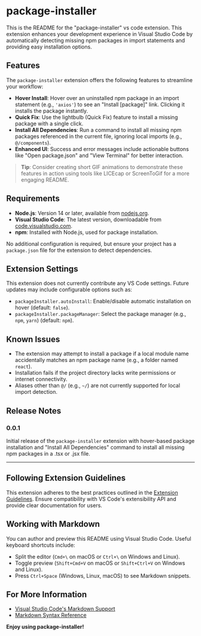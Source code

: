 # package-installer

This is the README for the "package-installer" vs code extension. This extension enhances your development experience in Visual Studio Code by automatically detecting missing npm packages in import statements and providing easy installation options.

## Features

The `package-installer` extension offers the following features to streamline your workflow:

- **Hover Install**: Hover over an uninstalled npm package in an import statement (e.g., `'axios'`) to see an "Install [package]" link. Clicking it installs the package instantly.
- **Quick Fix**: Use the lightbulb (Quick Fix) feature to install a missing package with a single click.
- **Install All Dependencies**: Run a command to install all missing npm packages referenced in the current file, ignoring local imports (e.g., `@/components`).
- **Enhanced UI**: Success and error messages include actionable buttons like "Open package.json" and "View Terminal" for better interaction.



> **Tip**: Consider creating short GIF animations to demonstrate these features in action using tools like LICEcap or ScreenToGif for a more engaging README.

## Requirements

- **Node.js**: Version 14 or later, available from [nodejs.org](https://nodejs.org).
- **Visual Studio Code**: The latest version, downloadable from [code.visualstudio.com](https://code.visualstudio.com).
- **npm**: Installed with Node.js, used for package installation.

No additional configuration is required, but ensure your project has a `package.json` file for the extension to detect dependencies.

## Extension Settings

This extension does not currently contribute any VS Code settings. Future updates may include configurable options such as:

- `packageInstaller.autoInstall`: Enable/disable automatic installation on hover (default: `false`).
- `packageInstaller.packageManager`: Select the package manager (e.g., `npm`, `yarn`) (default: `npm`).

## Known Issues

- The extension may attempt to install a package if a local module name accidentally matches an npm package name (e.g., a folder named `react`).
- Installation fails if the project directory lacks write permissions or internet connectivity.
- Aliases other than `@/` (e.g., `~/`) are not currently supported for local import detection.

## Release Notes

### 0.0.1
Initial release of the `package-installer` extension with hover-based package installation and "Install All Dependencies" command to install all missing npm packages in a .tsx or .jsx file.

---

## Following Extension Guidelines

This extension adheres to the best practices outlined in the [Extension Guidelines](https://code.visualstudio.com/api/references/extension-guidelines). Ensure compatibility with VS Code's extensibility API and provide clear documentation for users.

## Working with Markdown

You can author and preview this README using Visual Studio Code. Useful keyboard shortcuts include:

- Split the editor (`Cmd+\` on macOS or `Ctrl+\` on Windows and Linux).
- Toggle preview (`Shift+Cmd+V` on macOS or `Shift+Ctrl+V` on Windows and Linux).
- Press `Ctrl+Space` (Windows, Linux, macOS) to see Markdown snippets.

## For More Information

- [Visual Studio Code's Markdown Support](http://code.visualstudio.com/docs/languages/markdown)
- [Markdown Syntax Reference](https://help.github.com/articles/markdown-basics/)

**Enjoy using package-installer!**
